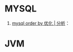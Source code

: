 
# MYSQL
1. [mysql order by 优化 | 分析](https://merryldt.github.io/moyu/mysql/01_order_by.html)：
# JVM
